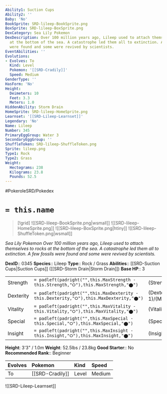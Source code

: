 ```yaml
---
Ability1: Suction Cups
Ability2: ''
Baby: 'No'
BookSprite: SRD-lileep-BookSprite.png
BoxSprite: SRD-lileep-BoxSprite.png
DexCategory: Sea Lily Pokemon
DexDescription: Over 100 million years ago, Lileep used to attach themselves to rocks
  at the bottom of the sea. A catastrophe led them all to extinction. A few fossils
  were found and some were revived by scientists.
EventAbilities: ''
Evolutions:
- Evolves: To
  Kind: Level
  Pokemon: '[[SRD-Cradily]]'
  Speed: Medium
GenderType: ''
HasForm: 'No'
Height:
  Deimeters: 10
  Feet: 3.3
  Meters: 1.0
HiddenAbility: Storm Drain
HomeSprite: SRD-lileep-HomeSprite.png
Learnset: '[[SRD-Lileep-Learnset]]'
Legendary: 'No'
Name: Lileep
Number: 345
PrimaryEggGroup: Water 3
SecondaryEggGroup: ''
ShuffleToken: SRD-lileep-ShuffleToken.png
Sprite: lileep.png
Type1: Rock
Type2: Grass
Weight:
  Hectograms: 238
  Kilograms: 23.8
  Pounds: 52.5
---
```


#PokeroleSRD/Pokedex

# `= this.name`

> [!grid]
> ![[SRD-lileep-BookSprite.png|wsmall]]
> ![[SRD-lileep-HomeSprite.png]]
> ![[SRD-lileep-BoxSprite.png|htiny]]
> ![[SRD-lileep-ShuffleToken.png|wsmall]]


*Sea Lily Pokemon*
*Over 100 million years ago, Lileep used to attach themselves to rocks at the bottom of the sea. A catastrophe led them all to extinction. A few fossils were found and some were revived by scientists.*

**DexID**:: 0345
**Species**:: Lileep
**Type**:: Rock / Grass
**Abilities**:: [[SRD-Suction Cups|Suction Cups]] ([[SRD-Storm Drain|Storm Drain]])
**Base HP**:: 3

|           |                                                                                        |                                          |
| --------- | -------------------------------------------------------------------------------------- | ---------------------------------------- |
| Strength  | `= padleft(padright("",this.MaxStrength - this.Strength,"⭘"),this.MaxStrength,"⬤")`    | (Strength::1)/(MaxStrength::3)   |
| Dexterity | `= padleft(padright("",this.MaxDexterity - this.Dexterity,"⭘"),this.MaxDexterity,"⬤")` | (Dexterity:: 1)/(MaxDexterity::3) |
| Vitality  | `= padleft(padright("",this.MaxVitality - this.Vitality,"⭘"),this.MaxVitality,"⬤")`    | (Vitality::2)/(MaxVitality::5)   |
| Special   | `= padleft(padright("",this.MaxSpecial - this.Special,"⭘"),this.MaxSpecial,"⬤")`       | (Special::2)/(MaxSpecial::4)     |
| Insight   | `= padleft(padright("",this.MaxInsight - this.Insight,"⭘"),this.MaxInsight,"⬤")`       | (Insight::2)/(MaxInsight::5)     |

**Height**: 3'3" / 1.0m
**Weight**: 52.5lbs / 23.8kg
**Good Starter**:: No
**Recommended Rank**:: Beginner

| Evolves   | Pokemon         | Kind   | Speed   |
|:----------|:----------------|:-------|:--------|
| To        | [[SRD-Cradily]] | Level  | Medium  |

![[SRD-Lileep-Learnset]]